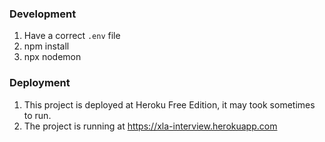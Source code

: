 ### Development
1. Have a correct `.env` file
1. npm install
1. npx nodemon


### Deployment
1. This project is deployed at Heroku Free Edition, it may took sometimes to run.
1. The project is running at https://xla-interview.herokuapp.com
